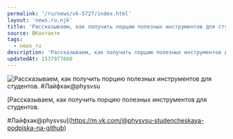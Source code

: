 ```yaml
---
permalink: '/ru/news/vk-5727/index.html'
layout: 'news.ru.njk'
title: 'Рассказываем, как получить порцию полезных инструментов для студентов. #Лайфхак@physvsu'
source: ВКонтакте
tags:
  - news_ru
description: 'Рассказываем, как получить порцию полезных инструментов для студентов. #Лайфхак@physvsu'
updatedAt: 1537977660
---
```

![Рассказываем, как получить порцию полезных инструментов для студентов. #Лайфхак@physvsu](https://sun9-54.userapi.com/impf/c851036/v851036383/da35/L0e4p-9VYYc.jpg?size=1200x630&quality=96&proxy=1&sign=b1ddad0c811c07c324c1c3300e1e4dd9&c_uniq_tag=ZZefvgqBgtpyUZcdDAMQ_S9e7IOLDOfgrePaFofcJTs&type=album)

[Рассказываем, как получить порцию полезных инструментов для студентов.

#Лайфхак@physvsu](https://m.vk.com/@physvsu-studencheskaya-podpiska-na-github)
